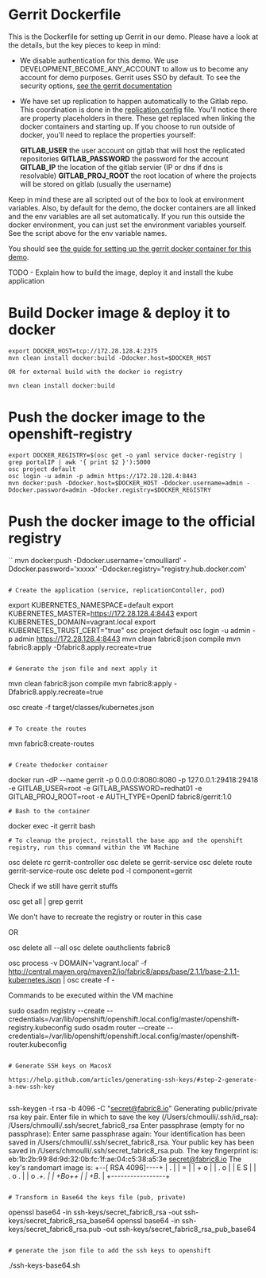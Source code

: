 # Gerrit Dockerfile

This is the Dockerfile for setting up Gerrit in our demo. Please have a look at the details, but the
key pieces to keep in mind:

* We disable authentication for this demo. We use DEVELOPMENT_BECOME_ANY_ACCOUNT to allow us to become any account for
demo purposes. Gerrit uses SSO by default. To see the security options, [see the gerrit documentation](https://gerrit-documentation.storage.googleapis.com/Documentation/2.8/config-gerrit.html) 

* We have set up replication to happen automatically to the Gitlab repo. This coordination is done in the
[replication.config](replication.config) file. You'll notice there are property placeholders in there. These get
replaced when linking the docker containers and starting up. If you choose to run outside of docker, you'll need
to replace the properties yourself:

    __GITLAB_USER__ the user account on gitlab that will host the replicated repositories
    __GITLAB_PASSWORD__ the password for the account
    __GITLAB_IP__ the location of the gitlab servier (IP or dns if dns is resolvable)
    __GITLAB_PROJ_ROOT__ the root location of where the projects will be stored on gitlab (usually the username)
    
    
Keep in mind these are all scripted out of the box to look at environment variables. Also, by default for the demo,
the docker containers are all linked and the env variables are all set automatically. If you run this outside the 
docker environment, you can just set the environment variables yourself. See the script above for the env variable
names.

You should see [the guide for setting up the gerrit docker container for this demo](../docs/set-up-gerrit.md). 

TODO - Explain how to build the image, deploy it and install the kube application

# Build Docker image & deploy it to docker

```
export DOCKER_HOST=tcp://172.28.128.4:2375
mvn clean install docker:build -Ddocker.host=$DOCKER_HOST

OR for external build with the docker io registry

mvn clean install docker:build
```

# Push the docker image to the openshift-registry

```
export DOCKER_REGISTRY=$(osc get -o yaml service docker-registry | grep portalIP | awk '{ print $2 }'):5000
osc project default
osc login -u admin -p admin https://172.28.128.4:8443
mvn docker:push -Ddocker.host=$DOCKER_HOST -Ddocker.username=admin -Ddocker.password=admin -Ddocker.registry=$DOCKER_REGISTRY
```

# Push the docker image to the official registry
``
mvn docker:push -Ddocker.username='cmoulliard' -Ddocker.password='xxxxx' -Ddocker.registry="registry.hub.docker.com'
```

# Create the application (service, replicationContoller, pod)

```
export KUBERNETES_NAMESPACE=default
export KUBERNETES_MASTER=https://172.28.128.4:8443
export KUBERNETES_DOMAIN=vagrant.local
export KUBERNETES_TRUST_CERT="true"
osc project default
osc login -u admin -p admin https://172.28.128.4:8443
mvn clean fabric8:json compile
mvn fabric8:apply -Dfabric8.apply.recreate=true
```

# Generate the json file and next apply it

```
mvn clean fabric8:json compile
mvn fabric8:apply -Dfabric8.apply.recreate=true

osc create -f target/classes/kubernetes.json
```

# To create the routes
```
mvn fabric8:create-routes
```

# Create thedocker container
``` 
docker run -dP --name gerrit -p 0.0.0.0:8080:8080 -p 127.0.0.1:29418:29418 -e GITLAB_USER=root -e GITLAB_PASSWORD=redhat01 -e GITLAB_PROJ_ROOT=root -e AUTH_TYPE=OpenID fabric8/gerrit:1.0
```
# Bash to the container
```
docker exec -it gerrit bash
```
# To cleanup the project, reinstall the base app and the openshift registry, run this command within the VM Machine 
```
osc delete rc gerrit-controller
osc delete se gerrit-service
osc delete route gerrit-service-route
osc delete pod -l component=gerrit

Check if we still have gerrit stuffs

osc get all | grep gerrit

We don't have to recreate the registry or router in this case

OR

osc delete all --all
osc delete oauthclients fabric8

osc process -v DOMAIN='vagrant.local' -f http://central.maven.org/maven2/io/fabric8/apps/base/2.1.1/base-2.1.1-kubernetes.json | osc create -f -

Commands to be executed within the VM machine

sudo osadm registry --create --credentials=/var/lib/openshift/openshift.local.config/master/openshift-registry.kubeconfig
sudo osadm router --create --credentials=/var/lib/openshift/openshift.local.config/master/openshift-router.kubeconfig
```
  
# Generate SSH keys on MacosX
  
https://help.github.com/articles/generating-ssh-keys/#step-2-generate-a-new-ssh-key
  
```
ssh-keygen -t rsa -b 4096 -C "secret@fabric8.io"
Generating public/private rsa key pair.
Enter file in which to save the key (/Users/chmoulli/.ssh/id_rsa): /Users/chmoulli/.ssh/secret_fabric8_rsa
Enter passphrase (empty for no passphrase):
Enter same passphrase again:
Your identification has been saved in /Users/chmoulli/.ssh/secret_fabric8_rsa.
Your public key has been saved in /Users/chmoulli/.ssh/secret_fabric8_rsa.pub.
The key fingerprint is:
eb:1b:2b:99:8d:9d:32:0b:fc:1f:ae:04:c5:38:a5:3e secret@fabric8.io
The key's randomart image is:
+--[ RSA 4096]----+
|      .          |
|     =           |
|    + o          |
|   . o           |
|    E   S        |
|   . o   .       |
|    o .*+.       |
|     +Bo++       |
|      +B*.       |
+-----------------+
```

# Transform in Base64 the keys file (pub, private)

```
openssl base64 -in ssh-keys/secret_fabric8_rsa -out ssh-keys/secret_fabric8_rsa_base64
openssl base64 -in ssh-keys/secret_fabric8_rsa.pub -out ssh-keys/secret_fabric8_rsa_pub_base64

```

# generate the json file to add the ssh keys to openshift

```
./ssh-keys-base64.sh
```

  


